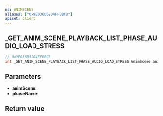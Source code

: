 ```yaml
---
ns: ANIMSCENE
aliases: ["0x9E036D5204FFBBC8"]
apiset: client
---
```

## _GET_ANIM_SCENE_PLAYBACK_LIST_PHASE_AUDIO_LOAD_STRESS

```c
// 0x9E036D5204FFBBC8
int _GET_ANIM_SCENE_PLAYBACK_LIST_PHASE_AUDIO_LOAD_STRESS(AnimScene animScene,char* phaseName);
```


## Parameters
* **animScene**:
* **phaseName**:

## Return value